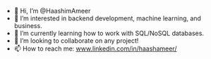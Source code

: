 - 👋 Hi, I’m @HaashimAmeer
- 👀 I’m interested in backend development, machine learning, and business. 
- 🌱 I’m currently learning how to work with SQL/NoSQL databases. 
- 💞️ I’m looking to collaborate on any project!
- 📫 How to reach me: www.linkedin.com/in/haashameer/

<!---
HaashimAmeer/HaashimAmeer is a ✨ special ✨ repository because its `README.md` (this file) appears on your GitHub profile.
You can click the Preview link to take a look at your changes.
--->
